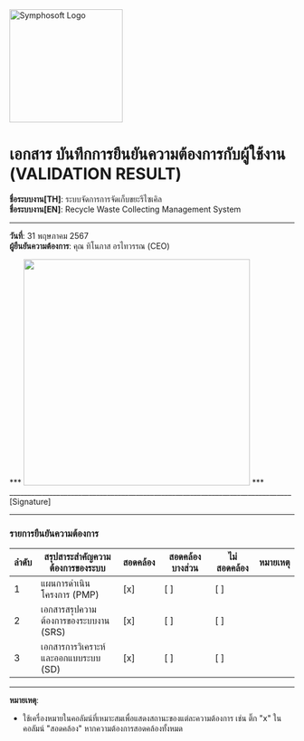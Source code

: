 <img src="https://www.symphosoft.com/logo/symphosoftLogo.png" alt="Symphosoft Logo" width="200"/>

# เอกสาร บันทึกการยืนยันความต้องการกับผู้ใช้งาน (VALIDATION RESULT)

**ชื่อระบบงาน[TH]**: ระบบจัดการการจัดเก็บขยะรีไซเคิล  
**ชื่อระบบงาน[EN]**: Recycle Waste Collecting Management System  

---

**วันที่**: 31 พฤษภาคม 2567  
**ผู้ยืนยันความต้องการ**: คุณ ทิโนภาส อรไทวรรณ (CEO)  

***  <img src="https://www.symphosoft.com/signature.png"  width="400"/>         ***      
 ______________________________________________________________________________  [Signature]

---

### รายการยืนยันความต้องการ

| ลำดับ | สรุปสาระสำคัญความต้องการของระบบ               | สอดคล้อง | สอดคล้องบางส่วน | ไม่สอดคล้อง | หมายเหตุ |
|-------|-------------------------------------------------|-----------|-------------------|--------------|----------|
| 1     | แผนการดำเนินโครงการ (PMP)                      | [x]       | [ ]              | [ ]          |          |
| 2     | เอกสารสรุปความต้องการของระบบงาน (SRS)         | [x]       | [ ]              | [ ]          |          |
| 3     | เอกสารการวิเคราะห์และออกแบบระบบ (SD)          | [x]       | [ ]              | [ ]          |          |

---

**หมายเหตุ**:  
- ใช้เครื่องหมายในคอลัมน์ที่เหมาะสมเพื่อแสดงสถานะของแต่ละความต้องการ เช่น ติ๊ก "x" ในคอลัมน์ "สอดคล้อง" หากความต้องการสอดคล้องทั้งหมด  
